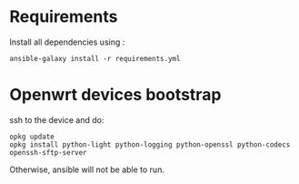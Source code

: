 # Requirements

Install all dependencies using :
```
ansible-galaxy install -r requirements.yml
```

# Openwrt devices bootstrap

ssh to the device and do:
```
opkg update
opkg install python-light python-logging python-openssl python-codecs openssh-sftp-server
```

Otherwise, ansible will not be able to run.
